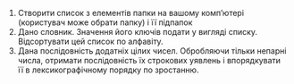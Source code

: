 1. Створити список з елементів папки на вашому комп’ютері (користувач може обрати папку) і її підпапок
2. Дано словник. Значення його ключів подати у вигляді списку. Відсортувати цей список по алфавіту.
3. Дана послідовність додатніх цілих чисел. Обробляючи тільки непарні числа, отримати послідовність їх строкових уявлень і впорядкувати її в лексикографічному порядку по зростанню. 
